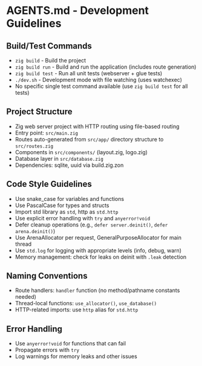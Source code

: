 # AGENTS.md - Development Guidelines

## Build/Test Commands
- `zig build` - Build the project
- `zig build run` - Build and run the application (includes route generation)
- `zig build test` - Run all unit tests (webserver + glue tests)
- `./dev.sh` - Development mode with file watching (uses watchexec)
- No specific single test command available (use `zig build test` for all tests)

## Project Structure
- Zig web server project with HTTP routing using file-based routing
- Entry point: `src/main.zig`
- Routes auto-generated from `src/app/` directory structure to `src/routes.zig`
- Components in `src/components/` (layout.zig, logo.zig)
- Database layer in `src/database.zig`
- Dependencies: sqlite, uuid via build.zig.zon

## Code Style Guidelines
- Use snake_case for variables and functions
- Use PascalCase for types and structs
- Import std library as `std`, http as `std.http`
- Use explicit error handling with `try` and `anyerror!void`
- Defer cleanup operations (e.g., `defer server.deinit()`, `defer arena.deinit()`)
- Use ArenaAllocator per request, GeneralPurposeAllocator for main thread
- Use `std.log` for logging with appropriate levels (info, debug, warn)
- Memory management: check for leaks on deinit with `.leak` detection

## Naming Conventions
- Route handlers: `handler` function (no method/pathname constants needed)
- Thread-local functions: `use_allocator()`, `use_database()`
- HTTP-related imports: use `http` alias for `std.http`

## Error Handling
- Use `anyerror!void` for functions that can fail
- Propagate errors with `try`
- Log warnings for memory leaks and other issues